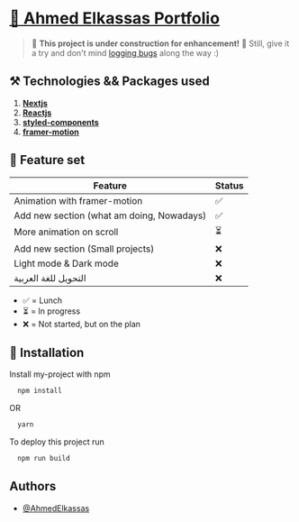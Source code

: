 # [🚀 Ahmed Elkassas Portfolio](https://ahmedelkassas.com)

> 🚧 **This project is under construction for enhancement!** 🚧 Still, give it a try and don't mind [logging bugs](https://github.com/Ahmed-Elkassas/portfolio-with-nextjs/issues) along the way :)

## ⚒️ Technologies && Packages used

1. [**Nextjs**](https://nextjs.org/)
2. [**Reactjs**](https://reactjs.org/)
3. [**styled-components**](https://styled-components.com/)
4. [**framer-motion**](https://www.framer.com/motion/)

## 🎒 Feature set 

| Feature                                                                               | Status    |
|---------------------------------------------------------------------------------------|-----------|
|  Animation with framer-motion   | ✅  |
|  Add new section (what am doing, Nowadays)  | ✅  |
|  More animation on scroll  | ⏳  |
|  Add new section (Small projects)  | ❌  |
|  Light mode & Dark mode  | ❌  |
|  التحويل للغة العربية| ❌  |

- ✅ = Lunch
- ⏳ = In progress
- ❌ = Not started, but on the plan

## 🔁 Installation

Install my-project with npm

```bash
  npm install
```
OR

```bash
  yarn
```

To deploy this project run

```bash
  npm run build
```


## Authors

- [@AhmedElkassas](https://github.com/Ahmed-Elkassas)
